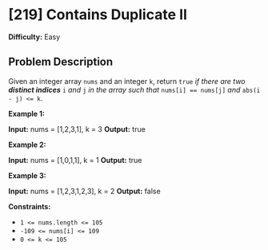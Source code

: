 # [219] Contains Duplicate II

**Difficulty:** Easy

## Problem Description

Given an integer array `nums` and an integer `k`, return `true` _if there are two **distinct indices**_ `i` _and_ `j` _in the array such that_ `nums[i] == nums[j]` _and_ `abs(i - j) <= k`.

**Example 1:**

**Input:** nums = \[1,2,3,1\], k = 3
**Output:** true

**Example 2:**

**Input:** nums = \[1,0,1,1\], k = 1
**Output:** true

**Example 3:**

**Input:** nums = \[1,2,3,1,2,3\], k = 2
**Output:** false

**Constraints:**

*   `1 <= nums.length <= 105`
*   `-109 <= nums[i] <= 109`
*   `0 <= k <= 105`